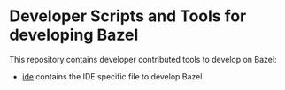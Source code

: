 # Developer Scripts and Tools for developing Bazel

This repository contains developer contributed tools to develop on Bazel:

- [ide](ide/README.md) contains the IDE specific file to develop Bazel.
